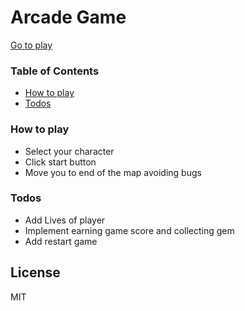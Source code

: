 # Arcade Game

[Go to play](https://yeolsa.github.io/arcade-game)

### Table of Contents

* [How to play](#how-to-play)
* [Todos](#Todos)

### How to play

* Select your character
* Click start button
* Move you to end of the map avoiding bugs

### Todos

* Add Lives of player
* Implement earning game score and collecting gem
* Add restart game

License
----

MIT
